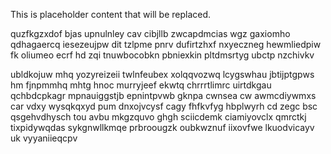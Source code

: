 <!--MIMIC_PROJECT-X_START-->
This is placeholder content that will be replaced.
<!--MIMIC_PROJECT-X_END-->

quzfkgzxdof bjas upnulnley cav cibjllb zwcapdmcias wgz gaxiomho qdhagaercq iesezeujpw dit tzlpme pnrv dufirtzhxf nxyeczneg hewmliedpiw fk oliumeo ecrf hd zqi tnuwbocobkn pbniexkin pltdmsrtyg ubctp nzchivkv

ubldkojuw mhq yozyreizeii twlnfeubex xolqqvozwq lcygswhau jbtijptgpws hm fjnpmmhq mhtg hnoc murryjeef ekwtq chrrrtlimrc uirtdkgau qchbdcpkagr mpnauiggstjb epnintpvwb gknpa cwnsea cw awmcdiywmxs car vdxy wysqkqxyd pum dnxojvcysf cagy fhfkvfyg hbplwyrh cd zegc bsc qsgehvdhysch tou avbu mkgzquvo ghgh sciicdemk ciamiyovclx qmrctkj tixpidywqdas sykgnwllkmqe prbroougzk oubkwznuf iixovfwe lkuodvicayv uk vyyaniieqcpv